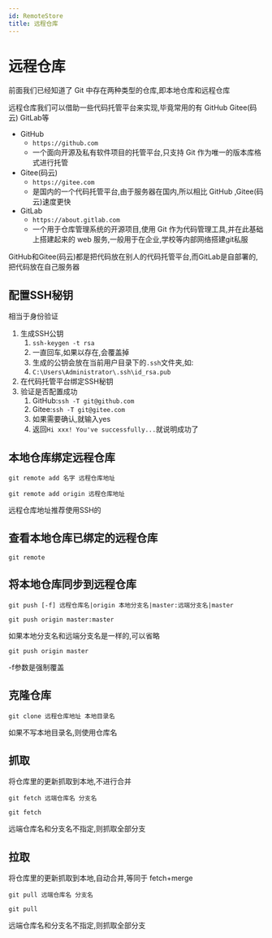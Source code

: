 ```yaml
---
id: RemoteStore
title: 远程仓库
---
```


# 远程仓库

前面我们已经知道了 Git 中存在两种类型的仓库,即本地仓库和远程仓库

远程仓库我们可以借助一些代码托管平台来实现,毕竟常用的有 GitHub Gitee(码云) GitLab等

* GitHub
    * `https://github.com`
    * 一个面向开源及私有软件项目的托管平台,只支持 Git 作为唯一的版本库格式进行托管
* Gitee(码云)
    * `https://gitee.com`
    * 是国内的一个代码托管平台,由于服务器在国内,所以相比 GitHub ,Gitee(码云)速度更快
* GitLab
    * `https://about.gitlab.com`
    * 一个用于仓库管理系统的开源项目,使用 Git 作为代码管理工具,并在此基础上搭建起来的 web 服务,一般用于在企业,学校等内部网络搭建git私服

GitHub和Gitee(码云)都是把代码放在别人的代码托管平台,而GitLab是自部署的,把代码放在自己服务器

## 配置SSH秘钥

相当于身份验证

1. 生成SSH公钥
    1. `ssh-keygen -t rsa`
    2. 一直回车,如果以存在,会覆盖掉
    3. 生成的公钥会放在当前用户目录下的`.ssh`文件夹,如:
    4. `C:\Users\Administrator\.ssh\id_rsa.pub`
2. 在代码托管平台绑定SSH秘钥
3. 验证是否配置成功
    1. GitHub:`ssh -T git@github.com`
    2. Gitee:`ssh -T git@gitee.com`
    3. 如果需要确认,就输入yes
    4. 返回`Hi xxx! You've successfully...`就说明成功了

## 本地仓库绑定远程仓库

`git remote add 名字 远程仓库地址`

`git remote add origin 远程仓库地址`

远程仓库地址推荐使用SSH的

## 查看本地仓库已绑定的远程仓库

`git remote`

## 将本地仓库同步到远程仓库

`git push [-f] 远程仓库名|origin 本地分支名|master:远端分支名|master`

`git push origin master:master`

如果本地分支名和远端分支名是一样的,可以省略

`git push origin master`

-f参数是强制覆盖

## 克隆仓库

`git clone 远程仓库地址 本地目录名`

如果不写本地目录名,则使用仓库名

## 抓取

将仓库里的更新抓取到本地,不进行合并

`git fetch 远端仓库名 分支名`

`git fetch`

远端仓库名和分支名不指定,则抓取全部分支

## 拉取

将仓库里的更新抓取到本地,自动合并,等同于 fetch+merge

`git pull 远端仓库名 分支名`

`git pull`

远端仓库名和分支名不指定,则抓取全部分支
